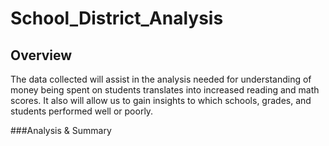 # School_District_Analysis

## Overview
The data collected will assist in the analysis needed for understanding of money being spent on students translates into increased reading and math scores. It also will allow us to gain insights to which schools, grades, and students performed well or poorly.

###Analysis & Summary


